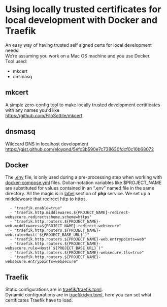 # Using locally trusted certificates for local development with Docker and Traefik  
An easy way of having trusted self signed certs for local development needs.  
We’re assuming you work on a Mac OS machine and you use Docker.  
Tool used:  
 - mkcert 
 - dnsmasq

  
## mkcert
A simple zero-config tool to make locally trusted development certificates with any names you'd like  
https://github.com/FiloSottile/mkcert  
  
## dnsmasq
Wildcard DNS in localhost development  
https://gist.github.com/eloypnd/5efc3b590e7c738630fdcf0c10b68072  
  
## Docker 
The [.env](.env) file, is only used during a pre-processing step when working with [docker-compose.yml](docker-compose.yml)  files. Dollar-notation variables like $PROJECT_NAME are substituted for values contained in an “.env” named file in the same directory.
All the magic is in [label](https://github.com/erighetto/traefik-https-demo/blob/master/docker-compose.yml#L15) section of **php** service. We set up a middleweare that redirect http to https.

      - "traefik.enable=true"  
      - "traefik.http.middlewares.${PROJECT_NAME}-redirect-websecure.redirectscheme.scheme=https"  
      - "traefik.http.routers.${PROJECT_NAME}-web.middlewares=${PROJECT_NAME}-redirect-websecure"  
      - "traefik.http.routers.${PROJECT_NAME}-web.rule=Host(`${PROJECT_BASE_URL}`)"  
      - "traefik.http.routers.${PROJECT_NAME}-web.entrypoints=web"  
      - "traefik.http.routers.${PROJECT_NAME}-websecure.rule=Host(`${PROJECT_BASE_URL}`)"  
      - "traefik.http.routers.${PROJECT_NAME}-websecure.tls=true"  
      - "traefik.http.routers.${PROJECT_NAME}-websecure.entrypoints=websecure"

  
## Traefik  
Static configurations are in [traefik/traefik.toml](traefik/traefik.toml).  
Dynamic configurations are in [traefik/dyn.toml](traefik/dyn.toml), here you can set what certificates Traefik have to load.
